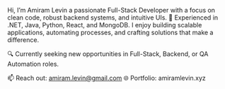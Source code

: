 Hi, I’m Amiram Levin a passionate Full-Stack Developer with a focus on clean code, robust backend systems, and intuitive UIs.
💼 Experienced in .NET, Java, Python, React, and MongoDB.
I enjoy building scalable applications, automating processes, and crafting solutions that make a difference.

🔍 Currently seeking new opportunities in Full-Stack, Backend, or QA Automation roles.

📫 Reach out: amiram.levin@gmail.com
🌐 Portfolio: amiramlevin.xyz
